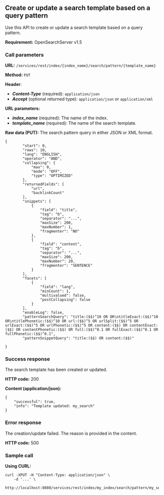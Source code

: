 ## Create or update a search template based on a query pattern

Use this API to create or update a search template based on a query pattern.

**Requirement:** OpenSearchServer v1.5

### Call parameters

**URL:** ```/services/rest/index/{index_name}/search/pattern/{template_name}```

**Method:** ```PUT```

**Header**:
- _**Content-Type**_ (required): ```application/json```
- _**Accept**_ (optional returned type): ```application/json``` or ```application/xml```

**URL parameters:**
- _**index_name**_ (required): The name of the index.
- _**template_name**_ (required): The name of the search template.

**Raw data (PUT):**
The search pattern query in either JSON or XML format.

    {
            "start": 0,
            "rows": 10,
            "lang": "ENGLISH",
            "operator": "AND",
            "collapsing": {
                "max": 0,
                "mode": "OFF",
                "type": "OPTIMIZED"
            },
            "returnedFields": [
                "url",
                "backlinkCount"
            ],
            "snippets": [
                {
                    "field": "title",
                    "tag": "b",
                    "separator": "...",
                    "maxSize": 200,
                    "maxNumber": 1,
                    "fragmenter": "NO"
                },
                {
                    "field": "content",
                    "tag": "b",
                    "separator": "...",
                    "maxSize": 200,
                    "maxNumber": 20,
                    "fragmenter": "SENTENCE"
                }
            ],
            "facets": [
                {
                    "field": "lang",
                    "minCount": 1,
                    "multivalued": false,
                    "postCollapsing": false
                }
            ],
            "enableLog": false,
            "patternSearchQuery": "title:($$)^10 OR OR\ntitleExact:($$)^10 OR\ntitlePhonetic:($$)^10 OR url:($$)^5 OR urlSplit:($$)^5 OR urlExact:($$)^5 OR urlPhonetic:($$)^5 OR content:($$) OR contentExact:($$) OR contentPhonetic:($$) OR full:($$)^0.1 OR fullExact:($$)^0.1 OR fullPhonetic:($$)^0.1",
            "patternSnippetQuery": "title:($$) OR content:($$)"

    }
    

### Success response
The search template has been created or updated.

**HTTP code:**
200

**Content (application/json):**

    {
        "successful": true,
        "info": "Template updated: my_search"
    }
    

### Error response

The creation/update failed. The reason is provided in the content.

**HTTP code:**
500

### Sample call

**Using CURL:**

    curl -XPUT -H "Content-Type: application/json" \
        -d '...' \
        http://localhost:8080/services/rest/index/my_index/search/pattern/my_search
    
